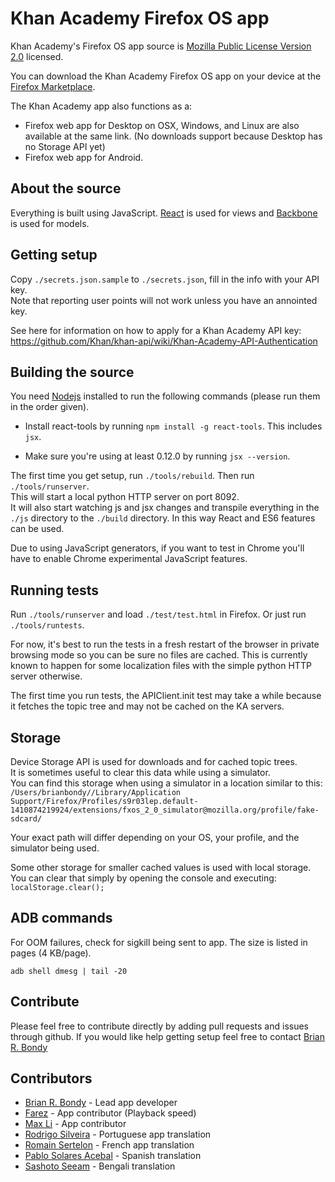 Khan Academy Firefox OS app
=============================

Khan Academy's Firefox OS app source is [Mozilla Public License Version 2.0](https://www.mozilla.org/MPL/2.0/) licensed.

You can download the Khan Academy Firefox OS app on your device at the [Firefox Marketplace](https://marketplace.firefox.com/app/khan-academy).

The Khan Academy app also functions as a:
- Firefox web app for Desktop on OSX, Windows, and Linux are also available at the same link. (No downloads support because Desktop has no Storage API yet)
- Firefox web app for Android.

## About the source

Everything is built using JavaScript.
[React](http://facebook.github.io/react/) is used for views and [Backbone](http://backbonejs.org/) is used for models.

## Getting setup

Copy `./secrets.json.sample` to `./secrets.json`, fill in the info with your API key.  
Note that reporting user points will not work unless you have an annointed key.

See here for information on how to apply for a Khan Academy API key:  
https://github.com/Khan/khan-api/wiki/Khan-Academy-API-Authentication

## Building the source

You need [Nodejs](http://nodejs.org) installed to run the following commands (please run them in the order given).

* Install react-tools by running `npm install -g react-tools`. This includes `jsx`.

* Make sure you're using at least 0.12.0 by running `jsx --version`.

The first time you get setup, run `./tools/rebuild`.  Then run `./tools/runserver`.  
This will start a local python HTTP server on port 8092.  
It will also start watching js and jsx changes and transpile everything in the `./js` directory to the `./build` directory.  In this way React and ES6 features can be used.

Due to using JavaScript generators, if you want to test in Chrome you'll have to enable Chrome experimental JavaScript features.

## Running tests

Run `./tools/runserver` and load `./test/test.html` in Firefox.
Or just run `./tools/runtests`.

For now, it's best to run the tests in a fresh restart of the browser in private browsing mode so you can be sure no files are cached.
This is currently known to happen for some localization files with the simple python HTTP server otherwise.

The first time you run tests, the APIClient.init test may take a while because it fetches the topic tree and may not be cached on the KA servers.

## Storage

Device Storage API is used for downloads and for cached topic trees.  
It is sometimes useful to clear this data while using a simulator.  
You can find this storage when using a simulator in a location similar to this:
`/Users/brianbondy//Library/Application Support/Firefox/Profiles/s9r03lep.default-1410874219924/extensions/fxos_2_0_simulator@mozilla.org/profile/fake-sdcard/`  

Your exact path will differ depending on your OS, your profile, and the simulator being used.

Some other storage for smaller cached values is used with local storage.
You can clear that simply by opening the console and executing: `localStorage.clear();`

## ADB commands

For OOM failures, check for sigkill being sent to app.
The size is listed in pages (4 KB/page).

`adb shell dmesg | tail -20`

## Contribute

Please feel free to contribute directly by adding pull requests and issues through github.
If you would like help getting setup feel free to contact [Brian R. Bondy](http://www.brianbondy.com/contact/)

## Contributors

- [Brian R. Bondy](http://www.brianbondy.com) - Lead app developer
- [Farez](http://farez.ca/) - App contributor (Playback speed)
- [Max Li](http://www.maxli.org) - App contributor
- [Rodrigo Silveira](http://blog.rodms.com) - Portuguese app translation
- [Romain Sertelon](https://www.bluepyth.fr/) - French app translation
- [Pablo Solares Acebal]( http://pablo.edicionescamelot.com) - Spanish translation
- [Sashoto Seeam](sashoto.wordpress.com) - Bengali translation

